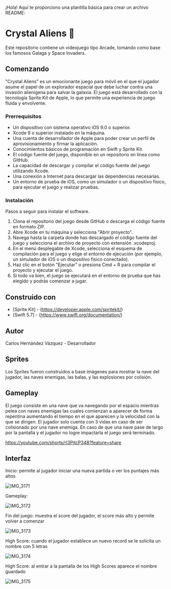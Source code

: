 ¡Hola! Aquí te proporciono una plantilla básica para crear un archivo README:

# Crystal Aliens 🚀

Este repositorio contiene un videojuego tipo Arcade, tomando como base los famosos Galaga y Space Invaders.

## Comenzando

"Crystal Aliens" es un emocionante juego para móvil en el que el jugador asume el papel de un explorador espacial que debe luchar contra una invasión alienígena para salvar la galaxia. El juego está desarrollado con la tecnología Sprite Kit de Apple, lo que permite una experiencia de juego fluida y envolvente.

### Prerrequisitos

- Un dispositivo con sistema operativo iOS 9.0 o superior.
- Xcode 9 o superior instalado en la máquina.
- Una cuenta de desarrollador de Apple para poder crear un perfil de aprovisionamiento y firmar la aplicación.
- Conocimientos básicos de programación en Swift y Sprite Kit.
- El código fuente del juego, disponible en un repositorio en línea como GitHub.
- La capacidad de descargar y compilar el código fuente del juego utilizando Xcode.
- Una conexión a Internet para descargar las dependencias necesarias.
- Un entorno de prueba de iOS, como un simulador o un dispositivo físico, para ejecutar el juego y realizar pruebas.

### Instalación

Pasos a seguir para instalar el software.

1. Clona el repositorio del juego desde GitHub o descarga el código fuente en formato ZIP.
2. Abre Xcode en tu máquina y selecciona "Abrir proyecto".
3. Navega hasta la carpeta donde has descargado el código fuente del juego y selecciona el archivo de proyecto con extensión .xcodeproj.
4. En el menú desplegable de Xcode, selecciona el esquema de compilación para el juego y elige el entorno de ejecución (por ejemplo, un simulador de iOS o un dispositivo físico conectado).
5. Haz clic en el botón "Ejecutar" o presiona Cmd + R para compilar el proyecto y ejecutar el juego.
6. Si todo va bien, el juego se ejecutará en el entorno de prueba que has elegido y podrás comenzar a jugar.

## Construido con

* [Sprite Kit] - (https://developer.apple.com/spritekit/)
* [Swift 5.7] - (https://www.swift.org/documentation/)

## Autor

Carlos Hernández Vázquez -  Desarrollador  

## Sprites 

Los Sprites fueron construidos a base imágenes para mostrar la nave del jugador, las naves enemigas, las balas, y las explosiones por colisión.

## Gameplay 

El juego consiste en una nave que va navegando por el espacio mientras pelea con naves enemigas las cuales comienzan a aparecer de forma repentina aumentando el tiempo en el que aparecen y la velocidad con la que se dirigen. El jugador solo cuenta con 3 vidas en caso de ser colisionado por una nave enemiga. En caso de que una nave pase de largo por la pantalla y el jugador no logre impactarla el juego será terminado. 

https://youtube.com/shorts/rl3PjtcP348?feature=share

## Interfaz 

Inicio: permite al jugador iniciar una nueva partida o ver los puntajes más altos 

![IMG_3171](https://user-images.githubusercontent.com/100322385/234654762-034a45b2-6feb-4352-9c35-a62f321e062f.PNG)

Gameplay: 

![IMG_3172](https://user-images.githubusercontent.com/100322385/234654978-7cf4f8fc-a75f-4e05-a32a-e6c21029b6f4.PNG)


Fin del juego: muestra el score del jugador, el score más alto y permite volver a comenzar 

![IMG_3173](https://user-images.githubusercontent.com/100322385/234656047-ebfe05aa-b745-4fa7-a151-8cc1538636ce.PNG)


High Score: cuando el jugador establece un nuevo record se le solicita un nombre con 5 letras 

![IMG_3174](https://user-images.githubusercontent.com/100322385/234655381-008e0b31-7046-41b9-801d-dff9191a5334.PNG)

High Score: al entrar a la pantalla de los High Scores aparece el nombre guardado 

![IMG_3175](https://user-images.githubusercontent.com/100322385/234655702-910e1d77-0026-47bb-b844-0c304b8424bb.PNG)


